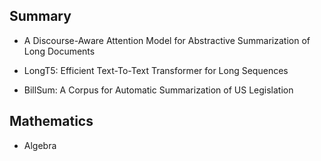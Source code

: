 ## Summary

* A Discourse-Aware Attention Model for Abstractive Summarization of Long Documents

* LongT5: Efficient Text-To-Text Transformer for Long Sequences

* BillSum: A Corpus for Automatic Summarization of US Legislation

## Mathematics

* Algebra
